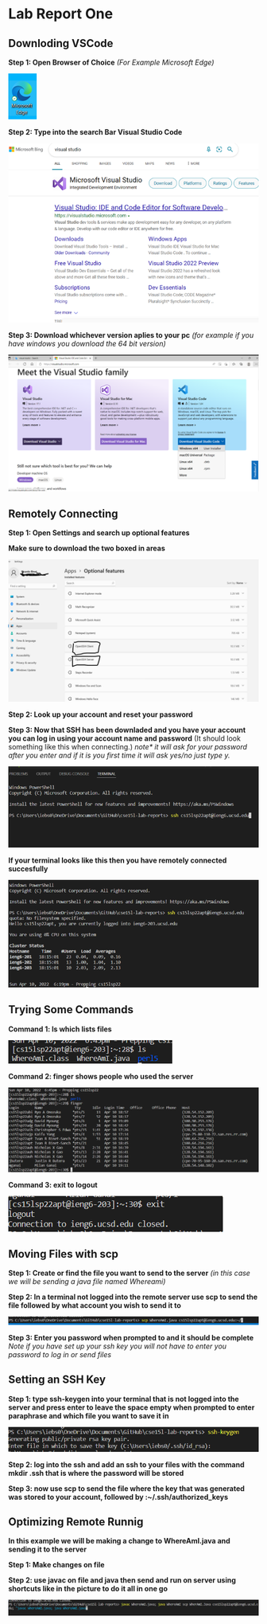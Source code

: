 #  Lab Report One  

##  Downloding VSCode

**Step 1: Open Browser of Choice** _(For Example Microsoft Edge)_

![](pictures/microsoft.png)

**Step 2: Type into the search Bar Visual Studio Code** 


![](pictures/search.png)

**Step 3: Download whichever version aplies to your pc** _(for example if you have windows you download the 64 bit version)_

![](pictures/move.png) 

##  Remotely Connecting 

**Step 1: Open Settings and search up optional features**

**Make sure to download the two boxed in areas**

![](pictures/ssh.png) 

**Step 2: Look up your account and reset your password**

**Step 3: Now that SSH has been downladed and you have your account you can log in using your account name and password** (It should look something like this when connecting.) _note* it will ask for your password after you enter and if it is you first time it will ask yes/no just type y._

![](pictures/rmt.png)

**If your terminal looks like this then you have remotely connected succesfully**


![](pictures/status.png)

##  Trying Some Commands 

**Command 1: ls which lists files**

![](pictures/ls.png)

**Command 2: finger shows people who used the server**

![](pictures/finger.png)

**Command 3: exit to logout**

![](pictures/exit.png)

##  Moving Files with scp

**Step 1: Create or find the file you want to send to the server** _(in this case we will be sending a java file named Whereami)_

**Step 2: In a terminal not logged into the remote server use scp to send the file followed by what account you wish to send it to**

![](pictures/scp.png)

**Step 3: Enter you password when prompted to and it should be complete** _Note if you have set up your ssh key you will not have to enter you password to log in or send files_

## Setting an SSH Key

**Step 1: type ssh-keygen into your terminal that is not logged into the server and press enter to leave the space empty when prompted to enter paraphrase and which file you want to save it in**

![](pictures/key.png)

**Step 2: log into the ssh and add an ssh to your files with the command mkdir .ssh that is where the password will be stored**

**Step 3: now use scp to send the file where the key that was generated was stored to your account, followed by :~/.ssh/authorized_keys**



## Optimizing Remote Runnig 

**In this example we will be making a change to WhereAmI.java and sending it to the server**

**Step 1: Make changes on file**

**Step 2: use javac on file and java then send and run on server using shortcuts like in the picture to do it all in one go**


![](pictures/last.png)



